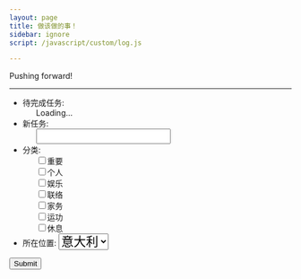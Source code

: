 ```yaml
---
layout: page
title: 做该做的事！
sidebar: ignore
script: /javascript/custom/log.js

---
```


Pushing forward!

---

<form action="https://script.google.com/macros/s/AKfycbxRYZQtTQ3qBQtxU5Q1iMV9_hlgvgALyTyID42IUNfDouFsajfN/exec" method="GET">

<ul>
<li>待完成任务:
<ul id='log' style="list-style:none;">
<li>Loading...</li>
</ul>
</li>
<li>新任务:
<ul style="list-style:none;">
<li><input type="text" name="create" style="font-size:18px;"></li>
</ul>
</li>
<li>分类:
<ul style="list-style:none;">
<li>
<input type="checkbox" id ="a1" name="category" value="重要"><label for="a1">重要</label>
</li>
<li>
<input type="checkbox" id ="a2" name="category" value="个人"><label for="a2">个人</label>
</li>
<li>
<input type="checkbox" id ="a3" name="category" value="娱乐"><label for="a3">娱乐</label>
</li>
<li>
<input type="checkbox" id ="a7" name="category" value="联络"><label for="a7">联络</label>
</li>
<li>
<input type="checkbox" id ="a6" name="category" value="家务"><label for="a6">家务</label>
</li>
<li>
<input type="checkbox" id ="a4" name="category" value="运功"><label for="a4">运功</label>
</li>
<li>
<input type="checkbox" id ="a5" name="category" value="休息"><label for="a5">休息</label>
</li>
</ul>
</li>
<li>所在位置:
<select name="location" style="font-size:22px;">
<option value="Italy" selected>意大利</option>
<option value="China">中国</option>
</select>
</li>
</ul>

<p>
<input type="submit" value="Submit">
</p>

</form>
